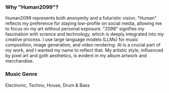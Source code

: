 ### Why "Human2099"?

Human2099 represents both anonymity and a futuristic vision. "Human" reflects my preference for staying low-profile on social media, allowing me to focus on my art without personal exposure. "2099" signifies my fascination with science and technology, which is deeply integrated into my creative process. I use large language models (LLMs) for music composition, image generation, and video rendering. AI is a crucial part of my work, and I wanted my name to reflect that. My artistic style, influenced by pixel art and goth aesthetics, is evident in my album artwork and merchandise.

### Music Genre

Electronic, Techno, House, Drum & Bass
